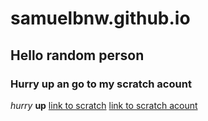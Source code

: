 # samuelbnw.github.io
## Hello random person
### Hurry up an go to my scratch acount
*hurry*
**up**
[link to scratch](https://scratch.mit.edu/projects/757969487/)
[link to scratch acount](https://scratch.mit.edu/users/sammy13131313/)
    

